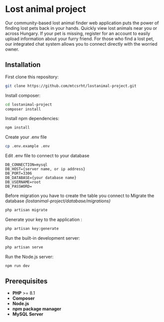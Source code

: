 
# Lost animal project

Our community-based lost animal finder web application puts the power of finding lost pets back in your hands.  Quickly view lost animals near you or across Hungary. If your pet is missing, register for an account to easily upload information about your furry friend.  For those who find a lost pet, our integrated chat system allows you to connect directly with the worried owner.


## Installation

First clone this repository:

```bash
git clone https://github.com/mtcsrht/lostanimal-project.git
```
Install composer:

```bash
cd lostanimal-project
composer install
```

Install npm dependencies:
```bash
npm install
```
Create your .env file  
```bash
cp .env.example .env
```
Edit .env file to connect to your database
```
DB_CONNECTION=mysql
DB_HOST={server name, or ip address}
DB_PORT=3306
DB_DATABASE={your database name}
DB_USERNAME=root
DB_PASSWORD=
```
Before migration you have to create the table you connect to
Migrate the database *(lostanimal-project/database/migrations)*
```bash
php artisan migrate
```

Generate your key to the application : 
```bash
php artisan key:generate
```
Run the built-in development server:
```bash
php artisan serve
```
Run the Node.js server:
```bash
npm run dev
```
## Prerequisites
- **PHP** >= 8.1  
- **Composer**  
- **Node.js**  
- **npm package manager**  
- **MySQL Server**
